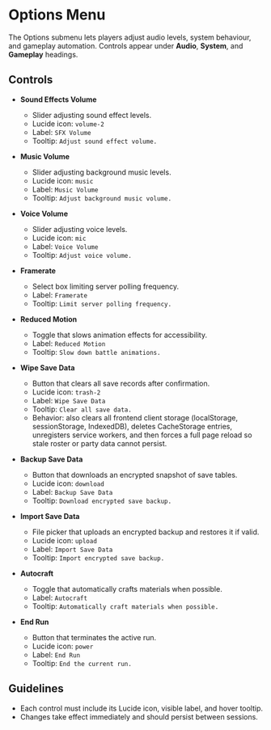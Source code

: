 # Options Menu

The Options submenu lets players adjust audio levels, system behaviour, and gameplay automation. Controls appear under **Audio**, **System**, and **Gameplay** headings.

## Controls

- **Sound Effects Volume**
  - Slider adjusting sound effect levels.
  - Lucide icon: `volume-2`
  - Label: `SFX Volume`
  - Tooltip: `Adjust sound effect volume.`

- **Music Volume**
  - Slider adjusting background music levels.
  - Lucide icon: `music`
  - Label: `Music Volume`
  - Tooltip: `Adjust background music volume.`

- **Voice Volume**
  - Slider adjusting voice levels.
  - Lucide icon: `mic`
  - Label: `Voice Volume`
  - Tooltip: `Adjust voice volume.`

- **Framerate**
  - Select box limiting server polling frequency.
  - Label: `Framerate`
  - Tooltip: `Limit server polling frequency.`
- **Reduced Motion**
  - Toggle that slows animation effects for accessibility.
  - Label: `Reduced Motion`
  - Tooltip: `Slow down battle animations.`

- **Wipe Save Data**
  - Button that clears all save records after confirmation.
  - Lucide icon: `trash-2`
  - Label: `Wipe Save Data`
  - Tooltip: `Clear all save data.`
  - Behavior: also clears all frontend client storage (localStorage, sessionStorage, IndexedDB), deletes CacheStorage entries, unregisters service workers, and then forces a full page reload so stale roster or party data cannot persist.

- **Backup Save Data**
  - Button that downloads an encrypted snapshot of save tables.
  - Lucide icon: `download`
  - Label: `Backup Save Data`
  - Tooltip: `Download encrypted save backup.`

- **Import Save Data**
  - File picker that uploads an encrypted backup and restores it if valid.
  - Lucide icon: `upload`
  - Label: `Import Save Data`
  - Tooltip: `Import encrypted save backup.`

- **Autocraft**
  - Toggle that automatically crafts materials when possible.
  - Label: `Autocraft`
  - Tooltip: `Automatically craft materials when possible.`

- **End Run**
  - Button that terminates the active run.
  - Lucide icon: `power`
  - Label: `End Run`
  - Tooltip: `End the current run.`

## Guidelines

- Each control must include its Lucide icon, visible label, and hover tooltip.
- Changes take effect immediately and should persist between sessions.
